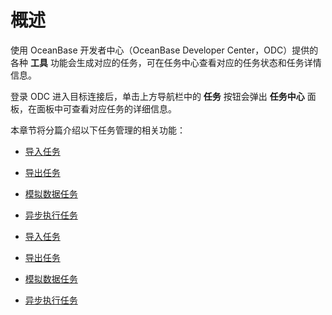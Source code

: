 概述 
=======================

使用 OceanBase 开发者中心（OceanBase Developer Center，ODC）提供的各种 **工具** 功能会生成对应的任务，可在任务中心查看对应的任务状态和任务详情信息。

登录 ODC 进入目标连接后，单击上方导航栏中的 **任务** 按钮会弹出 **任务中心** 面板，在面板中可查看对应任务的详细信息。

本章节将分篇介绍以下任务管理的相关功能：

* [导入任务](2.client-odc-import-tasks.md)

  

* [导出任务](3.client-odc-export-tasks.md)

  

* [模拟数据任务](4.client-odc-data-mocking-tasks.md)

  

* [异步执行任务](5.client-odc-asynchronous-tasks.md)

  




<!-- -->

* [导入任务](2.client-odc-import-tasks.md)

  

* [导出任务](3.client-odc-export-tasks.md)

  

* [模拟数据任务](4.client-odc-data-mocking-tasks.md)

  

* [异步执行任务](5.client-odc-asynchronous-tasks.md)

  



